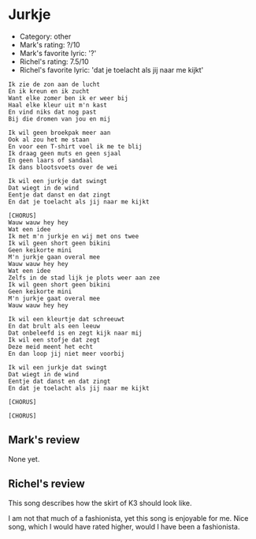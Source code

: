 # Jurkje

 * Category: other
 * Mark's rating: ?/10
 * Mark's favorite lyric: '?'
 * Richel's rating: 7.5/10
 * Richel's favorite lyric: 'dat je toelacht als jij naar me kijkt'

```
Ik zie de zon aan de lucht
En ik kreun en ik zucht
Want elke zomer ben ik er weer bij
Haal elke kleur uit m'n kast
En vind niks dat nog past
Bij die dromen van jou en mij

Ik wil geen broekpak meer aan
Ook al zou het me staan
En voor een T-shirt voel ik me te blij
Ik draag geen muts en geen sjaal
En geen laars of sandaal
Ik dans blootsvoets over de wei

Ik wil een jurkje dat swingt
Dat wiegt in de wind
Eentje dat danst en dat zingt
En dat je toelacht als jij naar me kijkt

[CHORUS]
Wauw wauw hey hey
Wat een idee
Ik met m'n jurkje en wij met ons twee
Ik wil geen short geen bikini
Geen keikorte mini
M'n jurkje gaan overal mee
Wauw wauw hey hey
Wat een idee
Zelfs in de stad lijk je plots weer aan zee
Ik wil geen short geen bikini
Geen keikorte mini
M'n jurkje gaat overal mee
Wauw wauw hey hey

Ik wil een kleurtje dat schreeuwt
En dat brult als een leeuw
Dat onbeleefd is en zegt kijk naar mij
Ik wil een stofje dat zegt
Deze meid meent het echt
En dan loop jij niet meer voorbij

Ik wil een jurkje dat swingt
Dat wiegt in de wind
Eentje dat danst en dat zingt
En dat je toelacht als jij naar me kijkt

[CHORUS]

[CHORUS]
```

## Mark's review

None yet.

## Richel's review

This song describes how the skirt of K3 should look like.

I am not that much of a fashionista, yet this song is enjoyable for me. Nice song, which I would have rated higher, would I have been a fashionista.